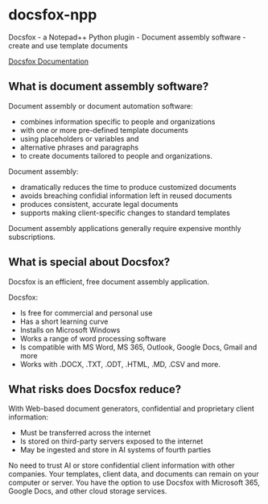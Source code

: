 # docsfox-npp
Docsfox - a Notepad++ Python plugin - Document assembly software - create and use template documents

[Docsfox Documentation](docs/Docsfox.md)

## What is document assembly software?

Document assembly or document automation software:
- combines information specific to people and organizations
- with one or more pre-defined template documents
- using placeholders or variables and
- alternative phrases and paragraphs
- to create documents tailored to people and organizations.

Document assembly:
- dramatically reduces the time to produce customized documents
- avoids breaching confidial information left in reused documents
- produces consistent, accurate legal documents
- supports making client-specific changes to standard templates

Document assembly applications generally require expensive monthly subscriptions.

## What is special about Docsfox?

Docsfox is an efficient, free document assembly application. 

Docsfox:
- Is free for commercial and personal use
- Has a short learning curve
- Installs on Microsoft Windows
- Works a range of word processing software
- Is compatible with MS Word, MS 365, Outlook, Google Docs, Gmail and more
- Works with .DOCX, .TXT, .ODT, .HTML, .MD, .CSV and more.

## What risks does Docsfox reduce?

With Web-based document generators, confidential and proprietary client information:
- Must be transferred across the internet
- Is stored on third-party servers exposed to the internet
- May be ingested and store in AI systems of fourth parties

No need to trust AI or store confidential client information with other companies. Your templates, client data, and documents can remain on your computer or server. You have the option to use Docsfox with Microsoft 365, Google Docs, and other cloud storage services.
